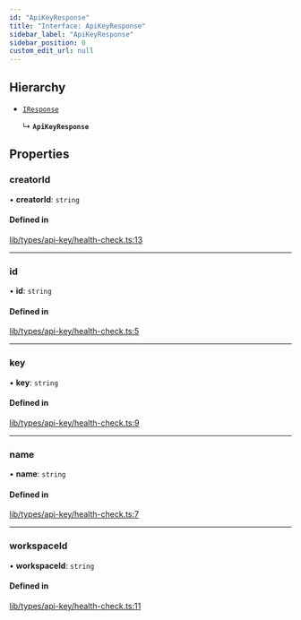 ```yaml
---
id: "ApiKeyResponse"
title: "Interface: ApiKeyResponse"
sidebar_label: "ApiKeyResponse"
sidebar_position: 0
custom_edit_url: null
---
```


## Hierarchy

- [`IResponse`](IResponse.md)

  ↳ **`ApiKeyResponse`**

## Properties

### creatorId

• **creatorId**: `string`

#### Defined in

[lib/types/api-key/health-check.ts:13](https://github.com/JustaName-id/JustaName-sdk/blob/3b7cbff/packages/@justaname.id/sdk/src/lib/types/api-key/health-check.ts#L13)

___

### id

• **id**: `string`

#### Defined in

[lib/types/api-key/health-check.ts:5](https://github.com/JustaName-id/JustaName-sdk/blob/3b7cbff/packages/@justaname.id/sdk/src/lib/types/api-key/health-check.ts#L5)

___

### key

• **key**: `string`

#### Defined in

[lib/types/api-key/health-check.ts:9](https://github.com/JustaName-id/JustaName-sdk/blob/3b7cbff/packages/@justaname.id/sdk/src/lib/types/api-key/health-check.ts#L9)

___

### name

• **name**: `string`

#### Defined in

[lib/types/api-key/health-check.ts:7](https://github.com/JustaName-id/JustaName-sdk/blob/3b7cbff/packages/@justaname.id/sdk/src/lib/types/api-key/health-check.ts#L7)

___

### workspaceId

• **workspaceId**: `string`

#### Defined in

[lib/types/api-key/health-check.ts:11](https://github.com/JustaName-id/JustaName-sdk/blob/3b7cbff/packages/@justaname.id/sdk/src/lib/types/api-key/health-check.ts#L11)
